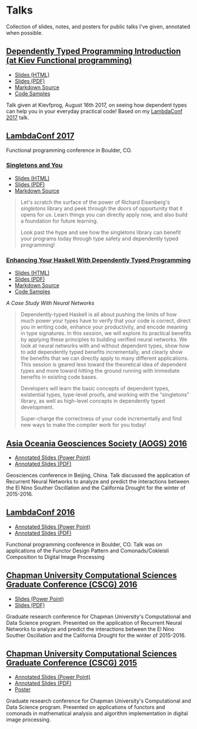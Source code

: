Talks
=====

Collection of slides, notes, and posters for public talks I've given,
annotated when possible.

[Dependently Typed Programming Introduction (at Kiev Functional programming)](http://talks.jle.im/kievfprog "Dependently Typed Programming Introduction (at Kiev Functional programming)")
------------------------------------------------------------------------------------------------------------------------------------------------------------------------------------------

-   [Slides (HTML)](http://talks.jle.im/kievfprog/dependent-types.html "Slides (HTML)")
-   [Slides (PDF)](http://talks.jle.im/kievfprog/dependent-types.pdf "Slides (PDF)")
-   [Markdown Source](https://github.com/mstksg/talks/tree/master/kievfprog/dependent-types.md "Markdown Source")
-   [Code Samples](https://github.com/mstksg/talks/tree/master/kievfprog "Code Samples")

Talk given at Kievfprog, August 16th 2017, on seeing how dependent types
can help you in your everyday practical code! Based on my [LambdaConf
2017](http://talks.jle.im/lambdaconf-2017/dependent-types) talk.

[LambdaConf 2017](http://talks.jle.im/lambdaconf-2017 "LambdaConf 2017")
------------------------------------------------------------------------

Functional programming conference in Boulder, CO.

### [Singletons and You](http://talks.jle.im/lambdaconf-2017/singletons "Singletons and You")

-   [Slides (HTML)](http://talks.jle.im/lambdaconf-2017/singletons/singleton-slides.html "Slides (HTML)")
-   [Slides (PDF)](http://talks.jle.im/lambdaconf-2017/singletons/singleton-slides.pdf "Slides (PDF)")
-   [Markdown Source](https://github.com/mstksg/talks/tree/master/lambdaconf-2017/singletons/singleton-slides.md "Markdown Source")

> Let's scratch the surface of the power of Richard Eisenberg's
> *singletons* library and peek through the doors of opportunity that it
> opens for us. Learn things you can directly apply now, and also build
> a foundation for future learning.
>
> Look past the hype and see how the singletons library can benefit your
> programs today through type safety and dependently typed programming!

### [Enhancing Your Haskell With Dependently Typed Programming](http://talks.jle.im/lambdaconf-2017/dependent-types "Enhancing Your Haskell With Dependently Typed Programming")

-   [Slides (HTML)](http://talks.jle.im/lambdaconf-2017/dependent-types/dependent-types.html "Slides (HTML)")
-   [Slides (PDF)](http://talks.jle.im/lambdaconf-2017/dependent-types/dependent-types.pdf "Slides (PDF)")
-   [Markdown Source](https://github.com/mstksg/talks/tree/master/lambdaconf-2017/dependent-types/dependent-types.md "Markdown Source")
-   [Code Samples](https://github.com/mstksg/talks/tree/master/lambdaconf-2017/dependent-types "Code Samples")

*A Case Study With Neural Networks*

> Dependently-typed Haskell is all about pushing the limits of how much
> power your types have to verify that your code is correct, direct you
> in writing code, enhance your productivity, and encode meaning in type
> signatures. In this session, we will explore its practical benefits by
> applying these principles to building verified neural networks. We
> look at neural networks with and without dependent types, show how to
> add dependently typed benefits incrementally, and clearly show the
> benefits that we can directly apply to many different applications.
> This session is geared less toward the theoretical idea of dependent
> types and more toward hitting the ground running with immediate
> benefits in existing code bases.
>
> Developers will learn the basic concepts of dependent types,
> existential types, type-level proofs, and working with the
> “singletons” library, as well as high-level concepts in dependently
> typed development.
>
> Super-charge the correctness of your code incrementally and find new
> ways to make the compiler work for you today!

[Asia Oceania Geosciences Society (AOGS) 2016](http://talks.jle.im/aogs-2016 "Asia Oceania Geosciences Society (AOGS) 2016")
----------------------------------------------------------------------------------------------------------------------------

-   [Annotated Slides (Power Point)](http://talks.jle.im/aogs-2016/RNN_ElNino_Drought-AOGS2016.pptx "Annotated Slides (Power Point)")
-   [Annotated Slides (PDF)](http://talks.jle.im/aogs-2016/RNN_ElNino_Drought-AOGS2016.pdf "Annotated Slides (PDF)")

Geosciences conference in Beijing, China. Talk discussed the application
of Recurrent Neural Networks to analyze and predict the interactions
between the El Nino Souther Oscillation and the California Drought for
the winter of 2015-2016.

[LambdaConf 2016](http://talks.jle.im/lambdaconf-2016 "LambdaConf 2016")
------------------------------------------------------------------------

-   [Annotated Slides (Power Point)](http://talks.jle.im/lambdaconf-2016/FCDIP-LambdaConf16.pptx "Annotated Slides (Power Point)")
-   [Annotated Slides (PDF)](http://talks.jle.im/lambdaconf-2016/FCDIP-LambdaConf16.pdf "Annotated Slides (PDF)")

Functional programming conference in Boulder, CO. Talk was on
applications of the Functor Design Pattern and Comonads/Cokleisli
Composition to Digital Image Processing

[Chapman University Computational Sciences Graduate Conference (CSCG) 2016](http://talks.jle.im/csgc-2016 "Chapman University Computational Sciences Graduate Conference (CSCG) 2016")
--------------------------------------------------------------------------------------------------------------------------------------------------------------------------------------

-   [Slides (Power Point)](http://talks.jle.im/csgc-2016/NeuralNetwork-ENSO-Precipitation.pptx "Slides (Power Point)")
-   [Slides (PDF)](http://talks.jle.im/csgc-2016/NeuralNetwork-ENSO-Precipitation.pdf "Slides (PDF)")

Graduate research conference for Chapman University's Computational and
Data Science program. Presented on the application of Recurrent Neural
Networks to analyze and predict the interactions between the El Nino
Souther Oscillation and the California Drought for the winter of
2015-2016.

[Chapman University Computational Sciences Graduate Conference (CSCG) 2015](http://talks.jle.im/csgc-2015 "Chapman University Computational Sciences Graduate Conference (CSCG) 2015")
--------------------------------------------------------------------------------------------------------------------------------------------------------------------------------------

-   [Annotated Slides (Power Point)](http://talks.jle.im/csgc-2015/csgc-functors-comonads-dip-slides.pptx "Annotated Slides (Power Point)")
-   [Annotated Slides (PDF)](http://talks.jle.im/csgc-2015/csgc-functors-comonads-dip-slides.pdf "Annotated Slides (PDF)")
-   [Poster](http://talks.jle.im/csgc-2015/csgc-functors-comonads-dip-poster.pdf "Poster")

Graduate research conference for Chapman University's Computational and
Data Science program. Presented on applications of functors and comonads
in mathematical analysis and algorithm implementation in digital image
processing.